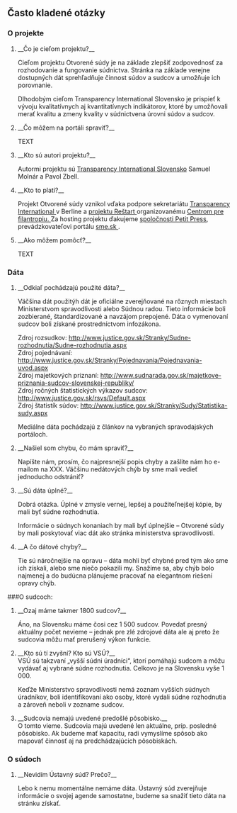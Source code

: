 ## Často kladené otázky

### O projekte
<ol>
<li>__Čo je cieľom projektu?__ </li>

Cieľom projektu Otvorené súdy je na základe zlepšiť zodpovednosť za rozhodovanie a fungovanie súdnictva. Stránka na základe verejne dostupných dát  sprehľadňuje činnost súdov a sudcov a umožňuje ich porovnanie.

Dlhodobým cieľom Transparency International Slovensko je prispieť k vývoju kvalitatívnych aj kvantitatívnych indikátorov, ktoré by umožňovali merať kvalitu a zmeny kvality v súdnictvena úrovni súdov a sudcov.

<li>__Čo môžem na portáli spraviť?__</li>

TEXT

<li>__Kto sú autori projektu?__ </li>

Autormi projektu sú <a href="wwww.transparency.sk">Transparency International Slovensko</a> Samuel Molnár a Pavol Zbell.

<li>__Kto to platí?__</li>

Projekt Otvorené súdy vznikol vďaka podpore sekretariátu <a href="http://www.transparency.org"> Transparency International </a> v Berlíne a <a href="http://www.restartslovensko.sk/"> projektu Reštart </a> organizovanému <a href="www.cpf.sk"> Centrom pre filantropiu. </a> 
Za hosting projektu ďakujeme <a href="http://www.petitpres.sk"> spoločnosti Petit Press</a>, prevádzkovateľovi portálu <a href="http://www.sme.sk"> sme.sk </a>.

<li>__Ako môžem pomôcť?__</li>

TEXT
</ol>

### Dáta

<ol>
<li>__Odkiaľ pochádzajú použité dáta?__</li>

Väčšina dát použitýh dát je oficiálne zverejňované na rôznych miestach Ministerstvom spravodlivosti alebo Súdnou radou. Tieto informácie boli zozbierané, štandardizované a navzájom prepojené. Dáta o vymenovaní sudcov boli získané prostredníctvom infozákona.

Zdroj rozsudkov: http://www.justice.gov.sk/Stranky/Sudne-rozhodnutia/Sudne-rozhodnutia.aspx  
Zdroj pojednávaní: http://www.justice.gov.sk/Stranky/Pojednavania/Pojednavania-uvod.aspx  
Zdroj majetkových priznaní: http://www.sudnarada.gov.sk/majetkove-priznania-sudcov-slovenskej-republiky/  
Zdroj ročných štatistických výkazov sudcov: http://www.justice.gov.sk/rsvs/Default.aspx  
Zdroj štatistík súdov: http://www.justice.gov.sk/Stranky/Sudy/Statistika-sudy.aspx  

Mediálne dáta pochádzajú z článkov na vybraných spravodajských portáloch. 

<li>__Našiel som chybu, čo mám spraviť?__</li>

Napíšte nám, prosím, čo najpresnejší popis chyby a zašlite nám ho e-mailom na XXX. Väčšinu nedátových chýb by sme mali vedieť jednoducho odstrániť?

<li>__Sú dáta úplné?__</li>

Dobrá otázka. Úplné v zmysle vernej, lepšej a použiteľnejšej kópie, by mali byť súdne rozhodnutia.

Informácie o súdnych konaniach by mali byť úplnejšie – Otvorené súdy by mali poskytovať viac dát ako stránka ministerstva spravodlivosti.

<li>__A čo dátové chyby?__</li>

Tie sú náročnejšie na opravu – dáta mohli byť chybné pred tým ako sme ich získali, alebo sme niečo pokazili my.  Snažíme sa, aby chýb bolo najmenej a do budúcna plánujeme pracovať na elegantnom riešení opravy chýb.
</ol>

###O sudcoch:
<ol>
<li>__Ozaj máme takmer 1800 sudcov?__</li>

Áno, na Slovensku máme čosi cez 1 500 sudcov. Povedať presný aktuálny počet nevieme – jednak pre zlé zdrojové dáta ale aj preto že sudcovia môžu mať prerušený výkon funkcie.

<li>__Kto sú tí zvyšní? Kto sú VSÚ?__</li>
VSÚ sú takzvaní „vyšší súdni úradníci“, ktorí pomáhajú sudcom a môžu vydávať aj vybrané súdne rozhodnutia. Celkovo je na Slovensku vyše 1 000.

Keďže Ministerstvo spravodlivosti nemá zoznam vyšších súdnych úradníkov, boli identifikovaní ako osoby, ktoré vydali súdne rozhodnutia a zároveň neboli v zozname sudcov. 

<li>__Sudcovia nemajú uvedené predošlé pôsobisko.__</li>
O tomto vieme. Sudcovia majú uvedené len aktuálne, príp. posledné pôsobisko. Ak budeme mať kapacitu, radi vymyslíme spôsob ako mapovať činnosť aj na predchádzajúcich pôsobiskách.

</ol>


### O súdoch
<ol>

<li>__Nevidím Ústavný súd? Prečo?__</li>

Lebo k nemu momentálne nemáme dáta. Ústavný súd zverejňuje informácie o svojej agende samostatne, budeme sa snažiť tieto dáta na stránku získať.
